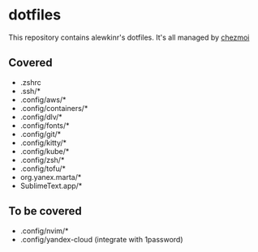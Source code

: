 # dotfiles

This repository contains alewkinr's dotfiles. It's all managed by [chezmoi](https://www.chezmoi.io)

## Covered
* .zshrc
* .ssh/*
* .config/aws/*
* .config/containers/*
* .config/dlv/*
* .config/fonts/*
* .config/git/*
* .config/kitty/*
* .config/kube/*
* .config/zsh/*
* .config/tofu/*
* org.yanex.marta/*
* SublimeText.app/*

## To be covered
* .config/nvim/*
* .config/yandex-cloud (integrate with 1password)
